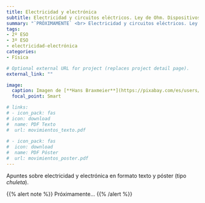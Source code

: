 ```yaml
---
title: Electricidad y electrónica
subtitle: Electricidad y circuitos eléctricos. Ley de Ohm. Dispositivos electrónicos
summary: "`PRÓXIMAMENTE` <br> Electricidad y circuitos eléctricos. Ley de Ohm. Dispositivos electrónicos."
tags:
- 2º ESO
- 3º ESO
- electricidad-electrónica
categories:
- Física

# Optional external URL for project (replaces project detail page).
external_link: ""

image:
  caption: Imagen de [**Hans Braxmeier**](https://pixabay.com/es/users/hans-2/) en [Pixabay](https://pixabay.com/es/)
  focal_point: Smart

# links:
# - icon_pack: fas
# icon: download
#  name: PDF Texto
#  url: movimientos_texto.pdf
  
# - icon_pack: fas
#  icon: download
#  name: PDF Póster
#  url: movimientos_poster.pdf  
---
```


Apuntes sobre electricidad y electrónica en formato texto y póster (tipo _chuleta_).

{{% alert note %}}
Próximamente...
{{% /alert %}}